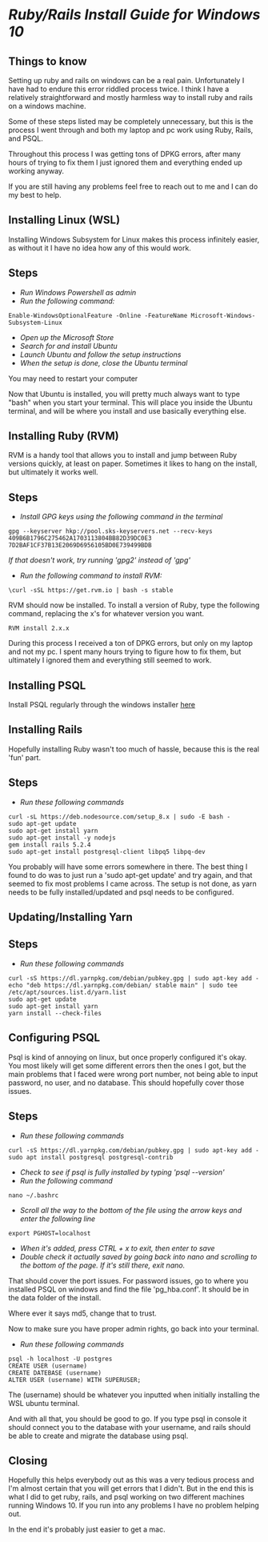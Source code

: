 # _Ruby/Rails Install Guide for Windows 10_


## Things to know

Setting up ruby and rails on windows can be a real pain. Unfortunately I have had to endure this error riddled process twice. I think I have a relatively straightforward and mostly harmless way to install ruby and rails on a windows machine.

Some of these steps listed may be completely unnecessary, but this is the process I went through and both my laptop and pc work using Ruby, Rails, and PSQL.

Throughout this process I was getting tons of DPKG errors, after many hours of trying to fix them I just ignored them and everything ended up working anyway.

If you are still having any problems feel free to reach out to me and I can do my best to help.


## Installing Linux (WSL)
Installing Windows Subsystem for Linux makes this process infinitely easier, as without it I have no idea how any of this would work.
## Steps
* _Run Windows Powershell as admin_
* _Run the following command:_
<pre><code>Enable-WindowsOptionalFeature -Online -FeatureName Microsoft-Windows-Subsystem-Linux
</code></pre>
* _Open up the Microsoft Store_
* _Search for and install Ubuntu_
* _Launch Ubuntu and follow the setup instructions_
* _When the setup is done, close the Ubuntu terminal_

You may need to restart your computer

Now that Ubuntu is installed, you will pretty much always want to type "bash" when you start your terminal. This will place you inside the Ubuntu terminal, and will be where you install and use basically everything else.

## Installing Ruby (RVM)
RVM is a handy tool that allows you to install and jump between Ruby versions quickly, at least on paper. Sometimes it likes to hang on the install, but ultimately it works well.
## Steps
* _Install GPG keys using the following command in the terminal_
<pre><code>gpg --keyserver hkp://pool.sks-keyservers.net --recv-keys 409B6B1796C275462A1703113804BB82D39DC0E3 7D2BAF1CF37B13E2069D6956105BD0E739499BDB
</code></pre>
_If that doesn't work, try running 'gpg2' instead of 'gpg'_
* _Run the following command to install RVM:_
<pre><code>\curl -sSL https://get.rvm.io | bash -s stable
</code></pre>

RVM should now be installed. To install a version of Ruby, type the following command, replacing the x's for whatever version you want.  <pre><code>RVM install 2.x.x
</code></pre>


During this process I received a ton of DPKG errors, but only on my laptop and not my pc. I spent many hours trying to figure how to fix them, but ultimately I ignored them and everything still seemed to work.


## Installing PSQL
Install PSQL regularly through the windows installer [here](https://www.postgresql.org/download/windows/)

## Installing Rails
Hopefully installing Ruby wasn't too much of  hassle, because this is the real 'fun' part.
## Steps
* _Run these following commands_
<pre><code>curl -sL https://deb.nodesource.com/setup_8.x | sudo -E bash -
sudo apt-get update
sudo apt-get install yarn
sudo apt-get install -y nodejs
gem install rails 5.2.4
sudo apt-get install postgresql-client libpq5 libpq-dev
</code></pre>
You probably will have some errors somewhere in there. The best thing I found to do was to just run a 'sudo apt-get update' and try again, and that seemed to fix most problems I came across. The setup is not done, as yarn needs to be fully installed/updated and psql needs to be configured.

## Updating/Installing Yarn
## Steps
* _Run these following commands_
<pre><code>curl -sS https://dl.yarnpkg.com/debian/pubkey.gpg | sudo apt-key add -
echo "deb https://dl.yarnpkg.com/debian/ stable main" | sudo tee /etc/apt/sources.list.d/yarn.list
sudo apt-get update
sudo apt-get install yarn
yarn install --check-files
</code></pre>

## Configuring PSQL
Psql is kind of annoying on linux, but once properly configured it's okay. You most likely will get some different errors then the ones I got, but the main problems that I faced were wrong port number, not being able to input password, no user, and no database. This should hopefully cover those issues.

## Steps
* _Run these following commands_
<pre><code>curl -sS https://dl.yarnpkg.com/debian/pubkey.gpg | sudo apt-key add -
sudo apt install postgresql postgresql-contrib
</code></pre>
* _Check to see if psql is fully installed by typing 'psql --version'_
* _Run the following command_
<pre><code>nano ~/.bashrc</code></pre>
* _Scroll all the way to the bottom of the file using the arrow keys and enter the following line_
<pre><code>export PGHOST=localhost
</code></pre>
* _When it's added, press CTRL + x to exit, then enter to save_
* _Double check it actually saved by going back into nano and scrolling to the bottom of the page. If it's still there, exit nano._

That should cover the port issues. For password issues, go to where you installed PSQL on windows and find the file 'pg_hba.conf'. It should be in the data folder of the install.

Where ever it says md5, change that to trust.

Now to make sure you have proper admin rights, go back into your terminal.
* _Run these following commands_
<pre><code>psql -h localhost -U postgres
CREATE USER (username)
CREATE DATEBASE (username)
ALTER USER (username) WITH SUPERUSER;
</code></pre>
The (username) should be whatever you inputted when initially installing the WSL ubuntu terminal.

And with all that, you should be good to go. If you type psql in console it should connect you to the database with your username, and rails should be able to create and migrate the database using psql.

## Closing

Hopefully this helps everybody out as this was a very tedious process and I'm almost certain that you will get errors that I didn't. But in the end this is what I did to get ruby, rails, and psql working on two different machines running Windows 10. If you run into any problems I have no problem helping out.

In the end it's probably just easier to get a mac.
